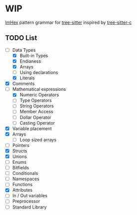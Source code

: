 WIP
=====
[ImHex](https://github.com/WerWolv/ImHex) pattern grammar for [tree-sitter](https://github.com/tree-sitter/tree-sitter)
inspired by [tree-sitter-c](https://github.com/tree-sitter/tree-sitter-c)

## TODO List
- [ ] Data Types
    - [X] Built-in Types
    - [X] Endianess
    - [X] Arrays
    - [ ] Using declarations
    - [X] Literals
- [X] Comments
- [ ] Mathematical expressions
    - [X] Numeric Operators
    - [ ] Type Operators
    - [ ] String Operators
    - [ ] Member Access
    - [ ] Dollar Operator
    - [ ] Casting Operator
- [X] Variable placement
- [X] Arrays
    - [ ] Loop sized arrays
- [ ] Pointers
- [X] Structs
- [X] Unions
- [ ] Enums
- [ ] Bitfields
- [ ] Conditionals
- [ ] Namespaces
- [ ] Functions
- [X] Attributes
- [ ] In / Out variables
- [ ] Preprocessor
- [ ] Standard Library
